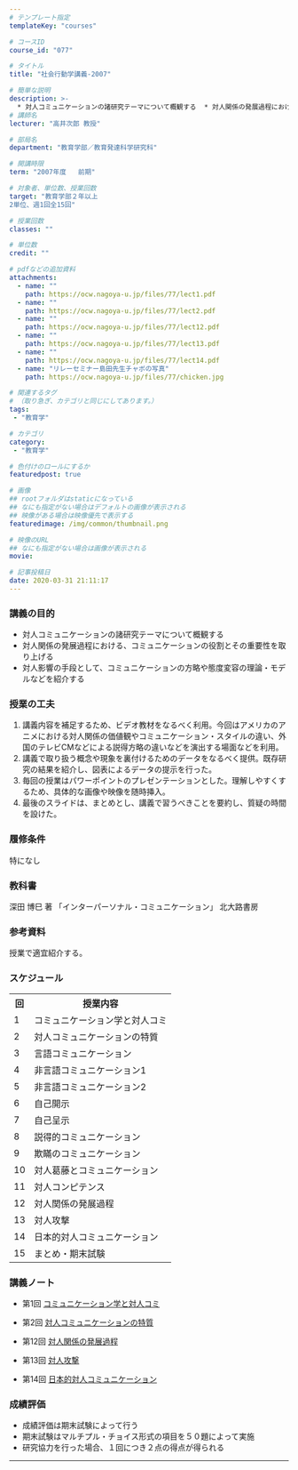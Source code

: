 ```yaml
---
# テンプレート指定
templateKey: "courses"

# コースID
course_id: "077"

# タイトル
title: "社会行動学講義-2007"

# 簡単な説明
description: >-
  * 対人コミュニケーションの諸研究テーマについて概観する  * 対人関係の発展過程における、コミュニケーションの役割とその重要性を取り上げる  * 対人影響の手段として、コミュニケーションの方略や態度変容の理論・モデルなどを紹介する ....
# 講師名
lecturer: "高井次郎 教授"

# 部局名
department: "教育学部／教育発達科学研究科"

# 開講時限
term: "2007年度	前期"

# 対象者、単位数、授業回数
target: "教育学部２年以上
2単位、週1回全15回"

# 授業回数
classes: ""

# 単位数
credit: ""

# pdfなどの追加資料
attachments:
  - name: "" 
    path: https://ocw.nagoya-u.jp/files/77/lect1.pdf
  - name: "" 
    path: https://ocw.nagoya-u.jp/files/77/lect2.pdf
  - name: "" 
    path: https://ocw.nagoya-u.jp/files/77/lect12.pdf
  - name: "" 
    path: https://ocw.nagoya-u.jp/files/77/lect13.pdf
  - name: "" 
    path: https://ocw.nagoya-u.jp/files/77/lect14.pdf
  - name: "リレーセミナー島田先生チャボの写真" 
    path: https://ocw.nagoya-u.jp/files/77/chicken.jpg

# 関連するタグ
# （取り急ぎ、カテゴリと同じにしてあります。）
tags:
 - "教育学"

# カテゴリ
category:
 - "教育学"

# 色付けのロールにするか
featuredpost: true

# 画像
## rootフォルダはstaticになっている
## なにも指定がない場合はデフォルトの画像が表示される
## 映像がある場合は映像優先で表示する
featuredimage: /img/common/thumbnail.png

# 映像のURL
## なにも指定がない場合は画像が表示される
movie: 

# 記事投稿日
date: 2020-03-31 21:11:17
---
```


### 講義の目的

* 対人コミュニケーションの諸研究テーマについて概観する
* 対人関係の発展過程における、コミュニケーションの役割とその重要性を取り上げる
* 対人影響の手段として、コミュニケーションの方略や態度変容の理論・モデルなどを紹介する


### 授業の工夫

1. 講義内容を補足するため、ビデオ教材をなるべく利用。今回はアメリカのアニメにおける対人関係の価値観やコミュニケーション・スタイルの違い、外国のテレビCMなどによる説得方略の違いなどを演出する場面などを利用。
2. 講義で取り扱う概念や現象を裏付けるためのデータをなるべく提供。既存研究の結果を紹介し、図表によるデータの提示を行った。
3. 毎回の授業はパワーポイントのプレゼンテーションとした。理解しやすくするため、具体的な画像や映像を随時挿入。
4. 最後のスライドは、まとめとし、講義で習うべきことを要約し、質疑の時間を設けた。





### 履修条件

特になし

### 教科書

深田 博巳 著 「インターパーソナル・コミュニケーション」 北大路書房

### 参考資料

授業で適宜紹介する。


<h3>スケジュール</h3>

<table class="basic" width="455">

<tr>
<th class="center" width="20">回</th>
<th class="center">授業内容</th>
</tr>

<tr>
<td class="center" width="20">1</td>
<td>
コミュニケーション学と対人コミ
</td>
</tr>

<tr>
<td class="center" width="20">2</td>
<td>
対人コミュニケーションの特質
</td>
</tr>

<tr>
<td class="center" width="20">3</td>
<td>
言語コミュニケーション
</td>
</tr>

<tr>
<td class="center" width="20">4</td>
<td>
非言語コミュニケーション1
</td>
</tr>

<tr>
<td class="center" width="20">5</td>
<td>
非言語コミュニケーション2
</td>
</tr>

<tr>
<td class="center" width="20">6</td>
<td>
自己開示
</td>
</tr>

<tr>
<td class="center" width="20">7</td>
<td>
自己呈示
</td>
</tr>

<tr>
<td class="center" width="20">8</td>
<td>
説得的コミュニケーション
</td>
</tr>

<tr>
<td class="center" width="20">9</td>
<td>
欺瞞のコミュニケーション
</td>
</tr>

<tr>
<td class="center" width="20">10</td>
<td>
対人葛藤とコミュニケーション
</td>
</tr>

<tr>
<td class="center" width="20">11</td>
<td>
対人コンピテンス
</td>
</tr>

<tr>
<td class="center" width="20">12</td>
<td>
対人関係の発展過程
</td>
</tr>

<tr>
<td class="center" width="20">13</td>
<td>
対人攻撃
</td>
</tr>

<tr>
<td class="center" width="20">14</td>
<td>
日本的対人コミュニケーション</td>
</tr>

<tr>
<td class="center" width="20">15</td>
<td>
まとめ・期末試験
</td>
</tr>
</table>


### 講義ノート

- 第1回
[コミュニケーション学と対人コミ](https://ocw.nagoya-u.jp/files/77/lect1.pdf) 


- 第2回
[対人コミュニケーションの特質](https://ocw.nagoya-u.jp/files/77/lect2.pdf) 


- 第12回
[対人関係の発展過程](https://ocw.nagoya-u.jp/files/77/lect12.pdf) 


- 第13回
[対人攻撃](https://ocw.nagoya-u.jp/files/77/lect13.pdf) 


- 第14回
[日本的対人コミュニケーション](https://ocw.nagoya-u.jp/files/77/lect14.pdf) 







### 成績評価

* 成績評価は期末試験によって行う
* 期末試験はマルチプル・チョイス形式の項目を５０題によって実施
* 研究協力を行った場合、１回につき２点の得点が得られる



-----